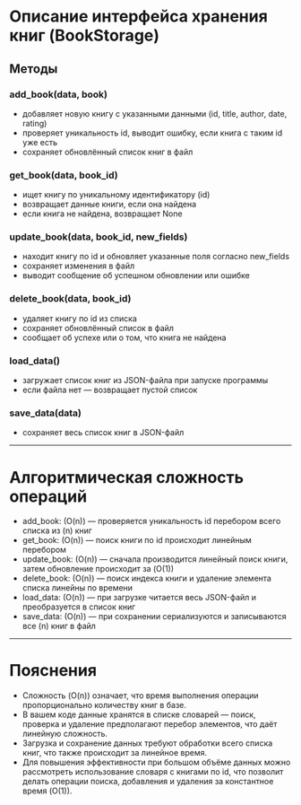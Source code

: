 # Описание интерфейса хранения книг (BookStorage)

## Методы

### add_book(data, book)
- добавляет новую книгу с указанными данными (id, title, author, date, rating)
- проверяет уникальность id, выводит ошибку, если книга с таким id уже есть
- сохраняет обновлённый список книг в файл

### get_book(data, book_id)
- ищет книгу по уникальному идентификатору (id)
- возвращает данные книги, если она найдена
- если книга не найдена, возвращает None

### update_book(data, book_id, new_fields)
- находит книгу по id и обновляет указанные поля согласно new_fields
- сохраняет изменения в файл
- выводит сообщение об успешном обновлении или ошибке

### delete_book(data, book_id)
- удаляет книгу по id из списка
- сохраняет обновлённый список в файл
- сообщает об успехе или о том, что книга не найдена

### load_data()
- загружает список книг из JSON-файла при запуске программы
- если файла нет — возвращает пустой список

### save_data(data)
- сохраняет весь список книг в JSON-файл


---

# Алгоритмическая сложность операций

- add_book: \(O(n)\) — проверяется уникальность id перебором всего списка из \(n\) книг
- get_book: \(O(n)\) — поиск книги по id происходит линейным перебором
- update_book: \(O(n)\) — сначала производится линейный поиск книги, затем обновление происходит за \(O(1)\)
- delete_book: \(O(n)\) — поиск индекса книги и удаление элемента списка линейны по времени
- load_data: \(O(n)\) — при загрузке читается весь JSON-файл и преобразуется в список книг
- save_data: \(O(n)\) — при сохранении сериализуются и записываются все \(n\) книг в файл

---

# Пояснения

- Сложность \(O(n)\) означает, что время выполнения операции пропорционально количеству книг в базе.
- В вашем коде данные хранятся в списке словарей — поиск, проверка и удаление предполагают перебор элементов, что даёт линейную сложность.
- Загрузка и сохранение данных требуют обработки всего списка книг, что также происходит за линейное время.
- Для повышения эффективности при большом объёме данных можно рассмотреть использование словаря с книгами по id, что позволит делать операции поиска, добавления и удаления за константное время \(O(1)\).

